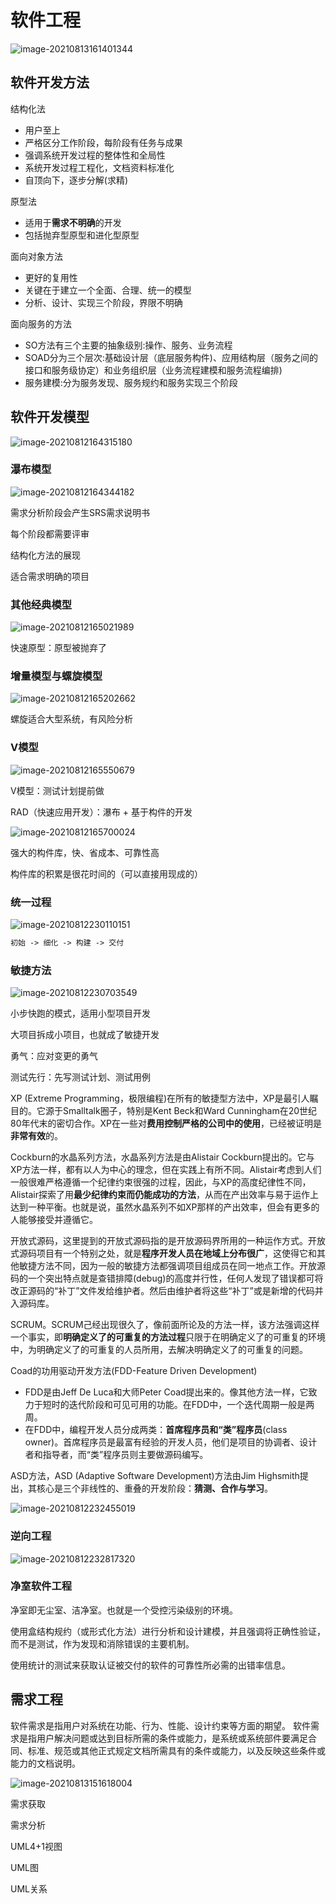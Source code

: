 # 软件工程

![image-20210813161401344](../images/image-20210813161401344.png)

<!-- more -->

## 软件开发方法

结构化法
- 用户至上
- 严格区分工作阶段，每阶段有任务与成果
- 强调系统开发过程的整体性和全局性
- 系统开发过程工程化，文档资料标准化
- 自顶向下，逐步分解(求精)

原型法
- 适用于**需求不明确**的开发
- 包括抛弃型原型和进化型原型

面向对象方法
- 更好的复用性
- 关键在于建立一个全面、合理、统一的模型
- 分析、设计、实现三个阶段，界限不明确

面向服务的方法
- SO方法有三个主要的抽象级别:操作、服务、业务流程
- SOAD分为三个层次:基础设计层（底层服务构件)、应用结构层（服务之间的接口和服务级协定）和业务组织层（业务流程建模和服务流程编排)
- 服务建模:分为服务发现、服务规约和服务实现三个阶段

## 软件开发模型

![image-20210812164315180](../images/image-20210812164315180.png)

### 瀑布模型

![image-20210812164344182](../images/image-20210812164344182.png)

需求分析阶段会产生SRS需求说明书

每个阶段都需要评审

结构化方法的展现

适合需求明确的项目

### 其他经典模型

![image-20210812165021989](../images/image-20210812165021989.png)

快速原型：原型被抛弃了

### 增量模型与螺旋模型

![image-20210812165202662](../images/image-20210812165202662.png)

螺旋适合大型系统，有风险分析

### V模型

![image-20210812165550679](../images/image-20210812165550679.png)

V模型：测试计划提前做

RAD（快速应用开发）：瀑布 + 基于构件的开发

![image-20210812165700024](../images/image-20210812165700024.png)

强大的构件库，快、省成本、可靠性高

构件库的积累是很花时间的（可以直接用现成的）

### 统一过程

![image-20210812230110151](../images/image-20210812230110151.png)

```tex
初始 -> 细化 -> 构建 -> 交付
```



### 敏捷方法

![image-20210812230703549](../images/image-20210812230703549.png)

小步快跑的模式，适用小型项目开发

大项目拆成小项目，也就成了敏捷开发

勇气：应对变更的勇气

测试先行：先写测试计划、测试用例



XP (Extreme Programming，极限编程)在所有的敏捷型方法中，XP是最引人瞩目的。它源于Smalltalk圈子，特别是Kent Beck和Ward Cunningham在20世纪80年代末的密切合作。XP在一些对**费用控制严格的公司中的使用**，已经被证明是**非常有效**的。

Cockburn的水晶系列方法，水晶系列方法是由Alistair Cockburn提出的。它与XP方法一样，都有以人为中心的理念，但在实践上有所不同。Alistair考虑到人们一般很难严格遵循一个纪律约束很强的过程，因此，与XP的高度纪律性不同，Alistair探索了用**最少纪律约束而仍能成功的方法**，从而在产出效率与易于运作上达到一种平衡。也就是说，虽然水晶系列不如XP那样的产出效率，但会有更多的人能够接受并遵循它。

开放式源码，这里提到的开放式源码指的是开放源码界所用的一种运作方式。开放式源码项目有一个特别之处，就是**程序开发人员在地域上分布很广**，这使得它和其他敏捷方法不同，因为一般的敏捷方法都强调项目组成员在同一地点工作。开放源码的一个突出特点就是查错排障(debug)的高度并行性，任何人发现了错误都可将改正源码的“补丁”文件发给维护者。然后由维护者将这些“补丁”或是新增的代码并入源码库。

SCRUM。SCRUM己经出现很久了，像前面所论及的方法一样，该方法强调这样一个事实，即**明确定义了的可重复的方法过程**只限于在明确定义了的可重复的环境中，为明确定义了的可重复的人员所用，去解决明确定义了的可重复的问题。

Coad的功用驱动开发方法(FDD-Feature Driven Development)

- FDD是由Jeff De Luca和大师Peter Coad提出来的。像其他方法一样，它致力于短时的迭代阶段和可见可用的功能。在FDD中，一个迭代周期一般是两周。
- 在FDD中，编程开发人员分成两类：**首席程序员和“类”程序员**(class owner)。首席程序员是最富有经验的开发人员，他们是项目的协调者、设计者和指导者，而“类”程序员则主要做源码编写。

ASD方法，ASD (Adaptive Software Development)方法由Jim Highsmith提出，其核心是三个非线性的、重叠的开发阶段：**猜测、合作与学习**。

![image-20210812232455019](../images/image-20210812232455019.png)

### 逆向工程

![image-20210812232817320](../images/image-20210812232817320.png)

### 净室软件工程

净室即无尘室、洁净室。也就是一个受控污染级别的环境。

使用盒结构规约（或形式化方法）进行分析和设计建模，并且强调将正确性验证，而不是测试，作为发现和消除错误的主要机制。

使用统计的测试来获取认证被交付的软件的可靠性所必需的出错率信息。

## 需求工程

软件需求是指用户对系统在功能、行为、性能、设计约束等方面的期望。
软件需求是指用户解决问题或达到目标所需的条件或能力，是系统或系统部件要满足合同、标准、规范或其他正式规定文档所需具有的条件或能力，以及反映这些条件或能力的文档说明。

![image-20210813151618004](../images/image-20210813151618004.png)

需求获取

需求分析

UML4+1视图

UML图

UML关系
